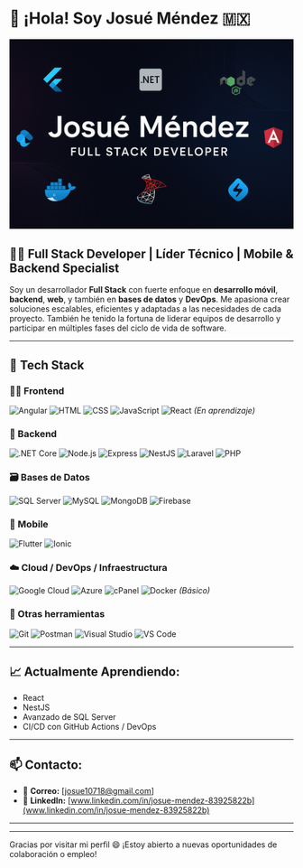 # 👋 ¡Hola! Soy Josué Méndez 🇲🇽

![Banner](Portada.png)

## 🧑‍💻 Full Stack Developer | Líder Técnico | Mobile & Backend Specialist

Soy un desarrollador **Full Stack** con fuerte enfoque en **desarrollo móvil**, **backend**, **web**, y también en **bases de datos** y **DevOps**. Me apasiona crear soluciones escalables, eficientes y adaptadas a las necesidades de cada proyecto. También he tenido la fortuna de liderar equipos de desarrollo y participar en múltiples fases del ciclo de vida de software.

---

## 🚀 Tech Stack

### 👨‍🎨 Frontend

![Angular](https://img.shields.io/badge/Angular-DD0031?style=for-the-badge&logo=angular&logoColor=white)
![HTML](https://img.shields.io/badge/HTML5-E34F26?style=for-the-badge&logo=html5&logoColor=white)
![CSS](https://img.shields.io/badge/CSS3-1572B6?style=for-the-badge&logo=css3&logoColor=white)
![JavaScript](https://img.shields.io/badge/JavaScript-F7DF1E?style=for-the-badge&logo=javascript&logoColor=black)
![React](https://img.shields.io/badge/React-20232A?style=for-the-badge&logo=react&logoColor=61DAFB) _(En aprendizaje)_

### 🧱 Backend

![.NET Core](https://img.shields.io/badge/.NET_Core-512BD4?style=for-the-badge&logo=.net&logoColor=white)
![Node.js](https://img.shields.io/badge/Node.js-339933?style=for-the-badge&logo=node.js&logoColor=white)
![Express](https://img.shields.io/badge/Express.js-000000?style=for-the-badge&logo=express&logoColor=white)
![NestJS](https://img.shields.io/badge/NestJS-E0234E?style=for-the-badge&logo=nestjs&logoColor=white)
![Laravel](https://img.shields.io/badge/Laravel-FF2D20?style=for-the-badge&logo=laravel&logoColor=white)
![PHP](https://img.shields.io/badge/PHP-777BB4?style=for-the-badge&logo=php&logoColor=white)

### 🗃️ Bases de Datos

![SQL Server](https://img.shields.io/badge/SQL_Server-CC2927?style=for-the-badge&logo=microsoft-sql-server&logoColor=white)
![MySQL](https://img.shields.io/badge/MySQL-4479A1?style=for-the-badge&logo=mysql&logoColor=white)
![MongoDB](https://img.shields.io/badge/MongoDB-47A248?style=for-the-badge&logo=mongodb&logoColor=white)
![Firebase](https://img.shields.io/badge/Firebase-FFCA28?style=for-the-badge&logo=firebase&logoColor=black)

### 📱 Mobile

![Flutter](https://img.shields.io/badge/Flutter-02569B?style=for-the-badge&logo=flutter&logoColor=white)
![Ionic](https://img.shields.io/badge/Ionic-3880FF?style=for-the-badge&logo=ionic&logoColor=white)

### ☁️ Cloud / DevOps / Infraestructura

![Google Cloud](https://img.shields.io/badge/Google_Cloud-4285F4?style=for-the-badge&logo=google-cloud&logoColor=white)
![Azure](https://img.shields.io/badge/Microsoft_Azure-0078D4?style=for-the-badge&logo=microsoft-azure&logoColor=white)
![cPanel](https://img.shields.io/badge/cPanel-E07C24?style=for-the-badge&logo=cpanel&logoColor=white)
![Docker](https://img.shields.io/badge/Docker-2496ED?style=for-the-badge&logo=docker&logoColor=white) _(Básico)_

### 🧰 Otras herramientas

![Git](https://img.shields.io/badge/Git-F05032?style=for-the-badge&logo=git&logoColor=white)
![Postman](https://img.shields.io/badge/Postman-FF6C37?style=for-the-badge&logo=postman&logoColor=white)
![Visual Studio](https://img.shields.io/badge/Visual%20Studio-5C2D91?style=for-the-badge&logo=visual-studio&logoColor=white)
![VS Code](https://img.shields.io/badge/VS_Code-007ACC?style=for-the-badge&logo=visual-studio-code&logoColor=white)

---

## 📈 Actualmente Aprendiendo:

- React
- NestJS
- Avanzado de SQL Server
- CI/CD con GitHub Actions / DevOps

---

## 📫 Contacto:

- 📧 **Correo:** [josue10718@gmail.com]
- 💼 **LinkedIn:** [www.linkedin.com/in/josue-mendez-83925822b](www.linkedin.com/in/josue-mendez-83925822b)
<!-- - 🌐 **Portfolio:** [www.] (opcional) -->

---

<!-- ## 📊 GitHub Stats

[![Josue's GitHub stats](https://github-readme-stats.vercel.app/api?username=josue-mdz&show_icons=true&theme=radical)](https://github.com/josue-mdz) -->

---

Gracias por visitar mi perfil 😄 ¡Estoy abierto a nuevas oportunidades de colaboración o empleo!
